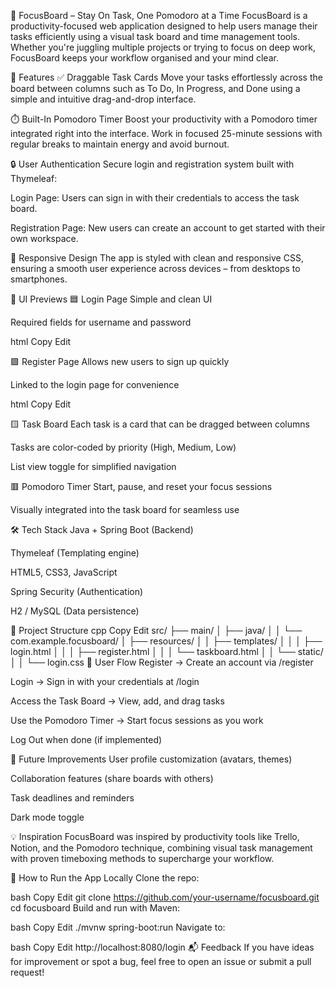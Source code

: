 🧠 FocusBoard – Stay On Task, One Pomodoro at a Time
FocusBoard is a productivity-focused web application designed to help users manage their tasks efficiently using a visual task board and time management tools. Whether you're juggling multiple projects or trying to focus on deep work, FocusBoard keeps your workflow organised and your mind clear.

🚀 Features
✅ Draggable Task Cards
Move your tasks effortlessly across the board between columns such as To Do, In Progress, and Done using a simple and intuitive drag-and-drop interface.

⏱️ Built-In Pomodoro Timer
Boost your productivity with a Pomodoro timer integrated right into the interface. Work in focused 25-minute sessions with regular breaks to maintain energy and avoid burnout.

🔒 User Authentication
Secure login and registration system built with Thymeleaf:

Login Page: Users can sign in with their credentials to access the task board.

Registration Page: New users can create an account to get started with their own workspace.

🎨 Responsive Design
The app is styled with clean and responsive CSS, ensuring a smooth user experience across devices – from desktops to smartphones.

📸 UI Previews
🟦 Login Page
Simple and clean UI

Required fields for username and password

html
Copy
Edit
<form th:action="@{/login}" method="post" class="login-form">
  <!-- Username and Password Inputs -->
</form>
🟩 Register Page
Allows new users to sign up quickly

Linked to the login page for convenience

html
Copy
Edit
<form th:action="@{/register}" method="post" class="login-form">
  <!-- Username and Password Inputs -->
</form>
🟨 Task Board
Each task is a card that can be dragged between columns

Tasks are color-coded by priority (High, Medium, Low)

List view toggle for simplified navigation

🟥 Pomodoro Timer
Start, pause, and reset your focus sessions

Visually integrated into the task board for seamless use

🛠️ Tech Stack
Java + Spring Boot (Backend)

Thymeleaf (Templating engine)

HTML5, CSS3, JavaScript

Spring Security (Authentication)

H2 / MySQL (Data persistence)

📂 Project Structure
cpp
Copy
Edit
src/
├── main/
│   ├── java/
│   │   └── com.example.focusboard/
│   ├── resources/
│   │   ├── templates/
│   │   │   ├── login.html
│   │   │   ├── register.html
│   │   │   └── taskboard.html
│   │   └── static/
│   │       └── login.css
👥 User Flow
Register → Create an account via /register

Login → Sign in with your credentials at /login

Access the Task Board → View, add, and drag tasks

Use the Pomodoro Timer → Start focus sessions as you work

Log Out when done (if implemented)

📌 Future Improvements
User profile customization (avatars, themes)

Collaboration features (share boards with others)

Task deadlines and reminders

Dark mode toggle

💡 Inspiration
FocusBoard was inspired by productivity tools like Trello, Notion, and the Pomodoro technique, combining visual task management with proven timeboxing methods to supercharge your workflow.

🧪 How to Run the App Locally
Clone the repo:

bash
Copy
Edit
git clone https://github.com/your-username/focusboard.git
cd focusboard
Build and run with Maven:

bash
Copy
Edit
./mvnw spring-boot:run
Navigate to:

bash
Copy
Edit
http://localhost:8080/login
📬 Feedback
If you have ideas for improvement or spot a bug, feel free to open an issue or submit a pull request!